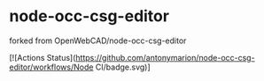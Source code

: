 # node-occ-csg-editor
forked from OpenWebCAD/node-occ-csg-editor

[![Actions Status](https://github.com/antonymarion/node-occ-csg-editor/workflows/Node CI/badge.svg)]
